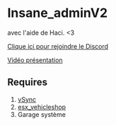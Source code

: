 # Insane_adminV2

avec l'aide de Haci. <3

[Clique ici pour rejoindre le Discord](https://discord.gg/pRXCnA8)

[Vidéo présentation](https://youtu.be/SUZsvd8h7rk)

## Requires

1. [vSync](https://github.com/DevTestingPizza/vSync)
2. [esx_vehicleshop](https://github.com/esx-framework/esx_vehicleshop)
3. Garage système